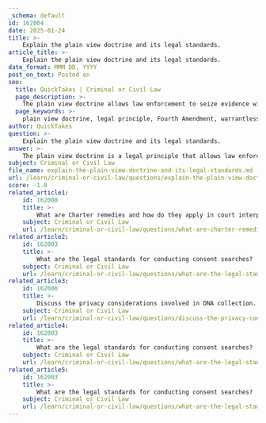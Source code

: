 ```yaml
---
_schema: default
id: 162004
date: 2025-01-24
title: >-
    Explain the plain view doctrine and its legal standards.
article_title: >-
    Explain the plain view doctrine and its legal standards.
date_format: MMM DD, YYYY
post_on_text: Posted on
seo:
  title: QuickTakes | Criminal or Civil Law
  page_description: >-
    The plain view doctrine allows law enforcement to seize evidence without a warrant if visible and the officer is lawfully present, balancing the need for evidence collection with individual rights under the Fourth Amendment.
  page_keywords: >-
    plain view doctrine, legal principle, Fourth Amendment, warrantless seizure, lawful presence, incriminating evidence, probable cause, case law, Coolidge v. New Hampshire, Horton v. California, Arizona v. Hicks, law enforcement practices, individual rights, privacy protection, exception to warrant requirement
author: QuickTakes
question: >-
    Explain the plain view doctrine and its legal standards.
answer: >-
    The plain view doctrine is a legal principle that allows law enforcement officers to seize evidence of a crime without a warrant if that evidence is clearly visible and the officer is in a location where they have a right to be. This doctrine serves as an exception to the Fourth Amendment's requirement for warrants, which protects individuals from unreasonable searches and seizures.\n\n### Legal Standards of the Plain View Doctrine\n\nFor the plain view doctrine to apply, certain legal standards must be met:\n\n1. **Lawful Presence**: The officer must be lawfully present at the location where the evidence is observed. This means that the officer has the right to be in that place, whether through a warrant, consent, or other legal justification.\n\n2. **Incriminating Character**: The incriminating nature of the evidence must be immediately apparent to the officer. This means that the officer must have probable cause to believe that the item is evidence of a crime or contraband without needing to conduct further investigation.\n\n3. **No Further Intrusion**: The officer must not engage in any further intrusion or search to discover the evidence. The evidence must be in plain sight, and the officer should not manipulate or move items to see the evidence.\n\n### Case Law and Evolution\n\nThe plain view doctrine has been shaped by various court cases over the years. One of the foundational cases is **Coolidge v. New Hampshire**, where the Supreme Court articulated the original formulation of the doctrine, emphasizing the need for lawful presence and the immediate apparent nature of the evidence.\n\nIn **Horton v. California**, 496 U.S. 128 (1990), the Supreme Court further clarified that the "incriminating character" of the evidence must be immediately apparent for the seizure to be lawful. This case reinforced the idea that officers must have probable cause at the moment of observation.\n\nAnother significant case is **Arizona v. Hicks**, which established that if an officer has probable cause to believe that an item is stolen, they may seize it without a warrant, provided they are lawfully present and the item's incriminating nature is immediately apparent.\n\n### Implications for Law Enforcement\n\nThe plain view doctrine plays a crucial role in law enforcement practices by allowing officers to act quickly in seizing evidence that is clearly visible, thereby preventing the destruction of evidence or the escape of suspects. However, it also imposes strict limitations to protect individuals' privacy rights, ensuring that officers do not overstep their authority.\n\nIn summary, the plain view doctrine is a vital legal principle that balances law enforcement's need to collect evidence with the protection of individual rights under the Fourth Amendment. It requires lawful presence, immediate apparent incrimination, and prohibits further intrusion, ensuring that the doctrine is applied judiciously.
subject: Criminal or Civil Law
file_name: explain-the-plain-view-doctrine-and-its-legal-standards.md
url: /learn/criminal-or-civil-law/questions/explain-the-plain-view-doctrine-and-its-legal-standards
score: -1.0
related_article1:
    id: 162008
    title: >-
        What are Charter remedies and how do they apply in court interpretations?
    subject: Criminal or Civil Law
    url: /learn/criminal-or-civil-law/questions/what-are-charter-remedies-and-how-do-they-apply-in-court-interpretations
related_article2:
    id: 162003
    title: >-
        What are the legal standards for conducting consent searches?
    subject: Criminal or Civil Law
    url: /learn/criminal-or-civil-law/questions/what-are-the-legal-standards-for-conducting-consent-searches
related_article3:
    id: 162006
    title: >-
        Discuss the privacy considerations involved in DNA collection.
    subject: Criminal or Civil Law
    url: /learn/criminal-or-civil-law/questions/discuss-the-privacy-considerations-involved-in-dna-collection
related_article4:
    id: 162003
    title: >-
        What are the legal standards for conducting consent searches?
    subject: Criminal or Civil Law
    url: /learn/criminal-or-civil-law/questions/what-are-the-legal-standards-for-conducting-consent-searches
related_article5:
    id: 162003
    title: >-
        What are the legal standards for conducting consent searches?
    subject: Criminal or Civil Law
    url: /learn/criminal-or-civil-law/questions/what-are-the-legal-standards-for-conducting-consent-searches
---
```


&nbsp;